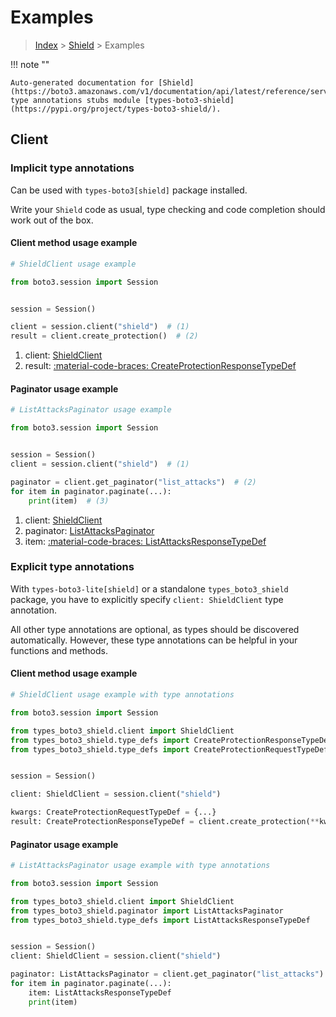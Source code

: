# Examples

> [Index](../README.md) > [Shield](./README.md) > Examples

!!! note ""

    Auto-generated documentation for [Shield](https://boto3.amazonaws.com/v1/documentation/api/latest/reference/services/shield.html#shield)
    type annotations stubs module [types-boto3-shield](https://pypi.org/project/types-boto3-shield/).

## Client

### Implicit type annotations

Can be used with `types-boto3[shield]` package installed.

Write your `Shield` code as usual,
type checking and code completion should work out of the box.


#### Client method usage example

```python
# ShieldClient usage example

from boto3.session import Session


session = Session()

client = session.client("shield")  # (1)
result = client.create_protection()  # (2)
```

1. client: [ShieldClient](./client.md)
2. result: [:material-code-braces: CreateProtectionResponseTypeDef](./type_defs.md#createprotectionresponsetypedef)



#### Paginator usage example

```python
# ListAttacksPaginator usage example

from boto3.session import Session


session = Session()
client = session.client("shield")  # (1)

paginator = client.get_paginator("list_attacks")  # (2)
for item in paginator.paginate(...):
    print(item)  # (3)
```

1. client: [ShieldClient](./client.md)
2. paginator: [ListAttacksPaginator](./paginators.md#listattackspaginator)
3. item: [:material-code-braces: ListAttacksResponseTypeDef](./type_defs.md#listattacksresponsetypedef)




### Explicit type annotations

With `types-boto3-lite[shield]`
or a standalone `types_boto3_shield` package, you have to explicitly specify `client: ShieldClient` type annotation.

All other type annotations are optional, as types should be discovered automatically.
However, these type annotations can be helpful in your functions and methods.


#### Client method usage example

```python
# ShieldClient usage example with type annotations

from boto3.session import Session

from types_boto3_shield.client import ShieldClient
from types_boto3_shield.type_defs import CreateProtectionResponseTypeDef
from types_boto3_shield.type_defs import CreateProtectionRequestTypeDef


session = Session()

client: ShieldClient = session.client("shield")

kwargs: CreateProtectionRequestTypeDef = {...}
result: CreateProtectionResponseTypeDef = client.create_protection(**kwargs)
```



#### Paginator usage example

```python
# ListAttacksPaginator usage example with type annotations

from boto3.session import Session

from types_boto3_shield.client import ShieldClient
from types_boto3_shield.paginator import ListAttacksPaginator
from types_boto3_shield.type_defs import ListAttacksResponseTypeDef


session = Session()
client: ShieldClient = session.client("shield")

paginator: ListAttacksPaginator = client.get_paginator("list_attacks")
for item in paginator.paginate(...):
    item: ListAttacksResponseTypeDef
    print(item)
```




